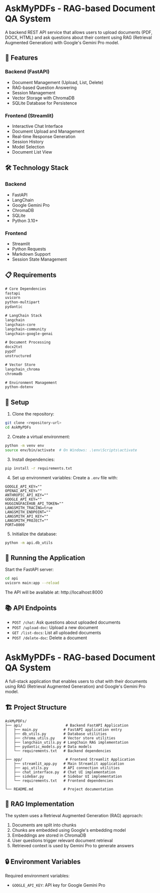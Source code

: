 # AskMyPDFs - RAG-based Document QA System

A backend REST API service that allows users to upload documents (PDF, DOCX, HTML) and ask questions about their content using RAG (Retrieval Augmented Generation) with Google's Gemini Pro model.

## 🚀 Features

### Backend (FastAPI)
- Document Management (Upload, List, Delete)
- RAG-based Question Answering
- Session Management
- Vector Storage with ChromaDB
- SQLite Database for Persistence

### Frontend (Streamlit)
- Interactive Chat Interface
- Document Upload and Management
- Real-time Response Generation
- Session History
- Model Selection
- Document List View

## 🛠️ Technology Stack

### Backend
- FastAPI
- LangChain
- Google Gemini Pro
- ChromaDB
- SQLite
- Python 3.10+

### Frontend
- Streamlit
- Python Requests
- Markdown Support
- Session State Management

## 📋 Requirements

```txt
# Core Dependencies
fastapi
uvicorn
python-multipart
pydantic

# LangChain Stack
langchain
langchain-core
langchain-community
langchain-google-genai

# Document Processing
docx2txt
pypdf
unstructured

# Vector Store
langchain_chroma
chromadb

# Environment Management
python-dotenv
```

## 🔧 Setup

1. Clone the repository:
```bash
git clone <repository-url>
cd AskMyPDFs
```

2. Create a virtual environment:
```bash
python -m venv env
source env/bin/activate  # On Windows: .\env\Scripts\activate
```

3. Install dependencies:
```bash
pip install -r requirements.txt
```

4. Set up environment variables:
Create a `.env` file with:
```plaintext
GOOGLE_API_KEY=""
OPENAI_API_KEY=""
ANTHROPIC_API_KEY=""
GOOGLE_API_KEY=""
HUGGINGFACEHUB_API_TOKEN=""
LANGSMITH_TRACING=true
LANGSMITH_ENDPOINT=""
LANGSMITH_API_KEY=""
LANGSMITH_PROJECT=""
PORT=8000

```

5. Initialize the database:
```bash
python -m api.db_utils
```

## 🚀 Running the Application

Start the FastAPI server:
```bash
cd api
uvicorn main:app --reload
```

The API will be available at: http://localhost:8000

## 📚 API Endpoints

- `POST /chat`: Ask questions about uploaded documents
- `POST /upload-doc`: Upload a new document
- `GET /list-docs`: List all uploaded documents
- `POST /delete-doc`: Delete a document

# AskMyPDFs - RAG-based Document QA System

A full-stack application that enables users to chat with their documents using RAG (Retrieval Augmented Generation) and Google's Gemini Pro model.

## 🏗️ Project Structure

```
AskMyPDFs/
├── api/                    # Backend FastAPI Application
│   ├── main.py            # FastAPI application entry
│   ├── db_utils.py        # Database utilities
│   ├── chroma_utils.py    # Vector store utilities
│   ├── langchain_utils.py # LangChain RAG implementation
│   ├── pydantic_models.py # Data models
│   └── requirements.txt   # Backend dependencies
│
├── app/                    # Frontend Streamlit Application
│   ├── streamlit_app.py   # Main Streamlit application
│   ├── api_utils.py       # API connection utilities
│   ├── chat_interface.py  # Chat UI implementation
│   ├── sidebar.py         # Sidebar UI implementation
│   └── requirements.txt   # Frontend dependencies
│
└── README.md              # Project documentation
```

## 🔄 RAG Implementation

The system uses a Retrieval Augmented Generation (RAG) approach:
1. Documents are split into chunks
2. Chunks are embedded using Google's embedding model
3. Embeddings are stored in ChromaDB
4. User questions trigger relevant document retrieval
5. Retrieved context is used by Gemini Pro to generate answers

## 🔒 Environment Variables

Required environment variables:
- `GOOGLE_API_KEY`: API key for Google Gemini Pro

